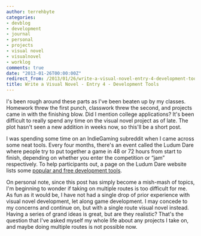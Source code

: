 ```yaml
---
author: terrehbyte
categories:
- devblog
- development
- journal
- personal
- projects
- visual novel
- visualnovel
- worklog
comments: true
date: "2013-01-26T00:00:00Z"
redirect_from: /2013/01/26/write-a-visual-novel-entry-4-development-tools/
title: Write a Visual Novel - Entry 4 - Development Tools
---
```


I's been rough around these parts as I've been beaten up by my classes. Homework
threw the first punch, classwork threw the second, and projects came in with the
finishing blow. Did I mention college applications? It's been difficult to
really spend any time on the visual novel project as of late. The plot hasn't
seen a new addition in weeks now, so this'll be a short post.  

I was spending some time on an IndieGaming subreddit when I came across some
neat tools. Every four months, there's an event called the Ludum Dare where
people try to put together a game in 48 or 72 hours from start to finish,
depending on whether you enter the competition or “jam” respectively. To help
participants out, a page on the Ludum Dare website lists some <a
href="http://www.ludumdare.com/compo/tools/">popular and free development
tools</a>.  

On personal note, since this post has simply become a mish-mash of topics, I'm
beginning to wonder if taking on multiple routes is too difficult for me. As fun
as it would be, I have not had a single drop of prior experience with visual
novel development, let along game development. I may concede to my concerns and
continue on, but with a single route visual novel instead. Having a series of
grand ideas is great, but are they realistic? That's the question that I've
asked myself my whole life about any projects I take on, and maybe doing
multiple routes is not possible now.  